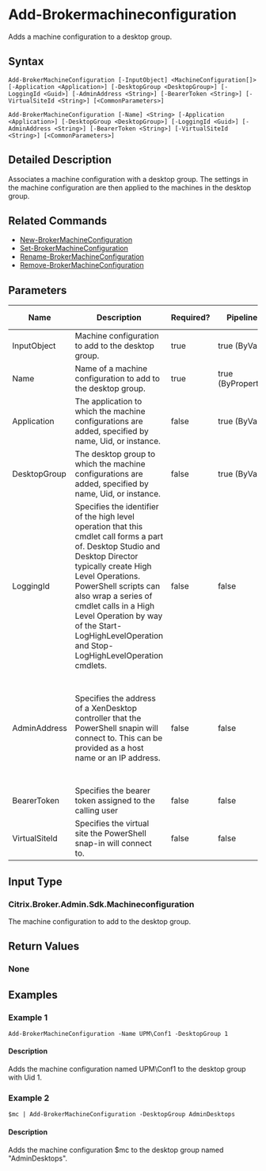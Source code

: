 ﻿
# Add-Brokermachineconfiguration
Adds a machine configuration to a desktop group.
## Syntax
```
Add-BrokerMachineConfiguration [-InputObject] <MachineConfiguration[]> [-Application <Application>] [-DesktopGroup <DesktopGroup>] [-LoggingId <Guid>] [-AdminAddress <String>] [-BearerToken <String>] [-VirtualSiteId <String>] [<CommonParameters>]

Add-BrokerMachineConfiguration [-Name] <String> [-Application <Application>] [-DesktopGroup <DesktopGroup>] [-LoggingId <Guid>] [-AdminAddress <String>] [-BearerToken <String>] [-VirtualSiteId <String>] [<CommonParameters>]
```
## Detailed Description
Associates a machine configuration with a desktop group. The settings in the machine configuration are then applied to the machines in the desktop group.


## Related Commands

* [New-BrokerMachineConfiguration](../New-BrokerMachineConfiguration/)
* [Set-BrokerMachineConfiguration](../Set-BrokerMachineConfiguration/)
* [Rename-BrokerMachineConfiguration](../Rename-BrokerMachineConfiguration/)
* [Remove-BrokerMachineConfiguration](../Remove-BrokerMachineConfiguration/)
## Parameters
| Name   | Description | Required? | Pipeline Input | Default Value |
| --- | --- | --- | --- | --- |
| InputObject | Machine configuration to add to the desktop group. | true | true (ByValue) |  |
| Name | Name of a machine configuration to add to the desktop group. | true | true (ByPropertyName) |  |
| Application | The application to which the machine configurations are added, specified by name, Uid, or instance. | false | true (ByValue) |  |
| DesktopGroup | The desktop group to which the machine configurations are added, specified by name, Uid, or instance. | false | true (ByValue) |  |
| LoggingId | Specifies the identifier of the high level operation that this cmdlet call forms a part of. Desktop Studio and Desktop Director typically create High Level Operations. PowerShell scripts can also wrap a series of cmdlet calls in a High Level Operation by way of the Start-LogHighLevelOperation and Stop-LogHighLevelOperation cmdlets. | false | false |  |
| AdminAddress | Specifies the address of a XenDesktop controller that the PowerShell snapin will connect to. This can be provided as a host name or an IP address. | false | false | Localhost. Once a value is provided by any cmdlet, this value will become the default. |
| BearerToken | Specifies the bearer token assigned to the calling user | false | false |  |
| VirtualSiteId | Specifies the virtual site the PowerShell snap-in will connect to. | false | false |  |

## Input Type

### Citrix.Broker.Admin.Sdk.Machineconfiguration
The machine configuration to add to the desktop group.
## Return Values

### None

## Examples

### Example 1
```
Add-BrokerMachineConfiguration -Name UPM\Conf1 -DesktopGroup 1
```
#### Description
Adds the machine configuration named UPM\\Conf1 to the desktop group with Uid 1.
### Example 2
```
$mc | Add-BrokerMachineConfiguration -DesktopGroup AdminDesktops
```
#### Description
Adds the machine configuration \$mc to the desktop group named "AdminDesktops".
